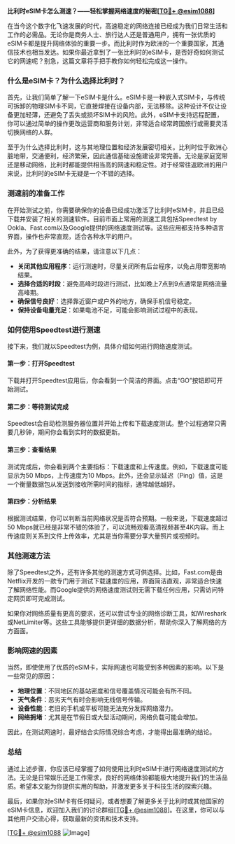 **比利时eSIM卡怎么测速？——轻松掌握网络速度的秘密[[TG💪+ @esim1088](https://t.me/s/esim1088)]**

在当今这个数字化飞速发展的时代，高速稳定的网络连接已经成为我们日常生活和工作的必需品。无论你是商务人士、旅行达人还是普通用户，拥有一张优质的eSIM卡都是提升网络体验的重要一步。而比利时作为欧洲的一个重要国家，其通信技术也相当发达。如果你最近拿到了一张比利时的eSIM卡，是否好奇如何测试它的网速呢？别急，这篇文章将手把手教你如何轻松完成这一操作。

### **什么是eSIM卡？为什么选择比利时？**

首先，让我们简单了解一下eSIM卡是什么。eSIM卡是一种嵌入式SIM卡，与传统可拆卸的物理SIM卡不同，它直接焊接在设备内部，无法移除。这种设计不仅让设备更加轻薄，还避免了丢失或损坏SIM卡的风险。此外，eSIM卡支持远程配置，你可以通过简单的操作更改运营商和服务计划，非常适合经常跨国旅行或需要灵活切换网络的人群。

至于为什么选择比利时，这与其地理位置和经济发展密切相关。比利时位于欧洲心脏地带，交通便利，经济繁荣，因此通信基础设施建设非常完善。无论是家庭宽带还是移动网络，比利时都能提供相当高的网速和稳定性。对于经常往返欧洲的用户来说，比利时的eSIM卡无疑是一个不错的选择。

### **测速前的准备工作**

在开始测试之前，你需要确保你的设备已经成功激活了比利时eSIM卡，并且已经下载并安装了相关的测速软件。目前市面上常用的测速工具包括Speedtest by Ookla、Fast.com以及Google提供的网络速度测试等。这些应用都支持多种语言界面，操作也非常直观，适合各种水平的用户。

此外，为了获得更准确的结果，请注意以下几点：

- **关闭其他应用程序**：运行测速时，尽量关闭所有后台程序，以免占用带宽影响结果。
- **选择合适的时段**：避免高峰时段进行测试，比如晚上7点到9点通常是网络流量高峰期。
- **确保信号良好**：选择靠近窗户或户外的地方，确保手机信号稳定。
- **保持设备电量充足**：如果电池不足，可能会影响测试过程中的表现。

### **如何使用Speedtest进行测速**

接下来，我们就以Speedtest为例，具体介绍如何进行网络速度测试。

#### **第一步：打开Speedtest**
下载并打开Speedtest应用后，你会看到一个简洁的界面。点击“GO”按钮即可开始测试。

#### **第二步：等待测试完成**
Speedtest会自动检测服务器位置并开始上传和下载速度测试。整个过程通常只需要几秒钟，期间你会看到实时的数据更新。

#### **第三步：查看结果**
测试完成后，你会看到两个主要指标：下载速度和上传速度。例如，下载速度可能显示为50 Mbps，上传速度为10 Mbps。此外，还会显示延迟（Ping）值，这是一个衡量数据包从发送到接收所需时间的指标，通常越低越好。

#### **第四步：分析结果**
根据测试结果，你可以判断当前网络状况是否符合预期。一般来说，下载速度超过50 Mbps就已经是非常不错的体验了，可以流畅观看高清视频甚至4K内容。而上传速度则关系到文件上传效率，尤其是当你需要分享大量照片或视频时。

### **其他测速方法**

除了Speedtest之外，还有许多其他的测速方式可供选择。比如，Fast.com是由Netflix开发的一款专门用于测试下载速度的应用，界面简洁直观，非常适合快速了解网络性能。而Google提供的网络速度测试则无需下载任何应用，只需访问特定网页即可完成测试。

如果你对网络质量有更高的要求，还可以尝试专业的网络诊断工具，如Wireshark或NetLimiter等。这些工具能够提供更详细的数据分析，帮助你深入了解网络的方方面面。

### **影响网速的因素**

当然，即使使用了优质的eSIM卡，实际网速也可能受到多种因素的影响。以下是一些常见的原因：

- **地理位置**：不同地区的基站密度和信号覆盖情况可能会有所不同。
- **天气条件**：恶劣天气有时会影响无线信号传输。
- **设备性能**：老旧的手机或平板可能无法充分发挥网络潜力。
- **网络拥堵**：尤其是在节假日或大型活动期间，网络负载可能会增加。

因此，在测试网速时，最好结合实际情况综合考虑，才能得出最准确的结论。

### **总结**

通过上述步骤，你应该已经掌握了如何使用比利时eSIM卡进行网络速度测试的方法。无论是日常娱乐还是工作需求，良好的网络体验都能极大地提升我们的生活品质。希望本文能为你提供实用的帮助，并激发更多关于科技生活的探索兴趣。

最后，如果你对eSIM卡有任何疑问，或者想要了解更多关于比利时或其他国家的eSIM卡信息，欢迎加入我们的讨论群组[[TG💪+ @esim1088](https://t.me/s/esim1088)]。在这里，你可以与其他用户交流心得，获取最新的资讯和技术支持。

[[TG💪+ @esim1088](https://t.me/s/esim1088) ![Image](https://i.postimg.cc/4NQfJmqS/Snipaste-2025-05-13-00-14-12.png)]